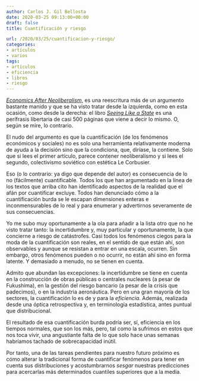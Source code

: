 ```yaml
---
author: Carlos J. Gil Bellosta
date: 2020-03-25 09:13:00+00:00
draft: false
title: Cuantificación y riesgo

url: /2020/03/25/cuantificacion-y-riesgo/
categories:
- artículos
- varios
tags:
- artículos
- eficiencia
- libros
- riesgo
---
```





_[Economics After Neoliberalism](https://bostonreview.net/forum/suresh-naidu-dani-rodrik-gabriel-zucman-economics-after-neoliberalism)_, es una reescritura más de un argumento bastante manido y que se ha visto tratar desde la izquierda, como en esta ocasión, como desde la derecha: el libro _[Seeing Like a State](https://www.datanalytics.com/2018/12/10/libros-y-el-indice-de-compresibilidad/)_ es una perífrasis libertaria de casi 500 páginas que viene a decir lo mismo. O, según se mire, lo contrario.







El nudo del argumento es que la cuantificación (de los fenómenos económicos y sociales) no es solo una herramienta relativamente moderna de ayuda a la decisión sino que la condiciona, que, diríase, la contiene. Solo que si lees el primer artículo, parece contener neoliberalismo y si lees el segundo, colectivismo soviético con estética Le Corbusier.







Eso (o lo contrario: ya digo que depende del autor) es consecuencia de lo no (fácilmente) cuantificable. Todos los que han argumentado en la línea de los textos que arriba cito han identificado aspectos de la realidad que el afán por cuantificar excluye. Todos han denunciado cómo a la cuantificación burda se le escapan dimensiones enteras e inconmensurables de lo real y para enumerar y advertirnos severamente de sus consecuencias.







Yo me subo muy oportunamente a la ola para añadir a la lista otro que no he visto tratar tanto: la incertidumbre y, muy particular y oportunamente, la que concierne a riesgo de catástrofes. Casi todos los fenómenos ciegos para la moda de la cuantificación son reales, en el sentido de que están ahí, son observables y aunque se resistan a entrar en una escala, ocurren. Sin embargo, otros fenómenos pueden o no ocurrir, no están ahí sino en forma latente. Y demasiado a menudo, no se tienen en cuenta.







Admito que abundan las excepciones: la incertidumbre se tiene en cuenta en la construcción de obras públicas o centrales nucleares (a pesar de Fukushima), en la gestión del riesgo bancario (a pesar de la crisis que padecimos), o en la industria aeronáutica. Pero en una gran mayoría de los sectores, la cuantificación lo es de y para la _eficiencia_. Además, realizada  desde una óptica retrospectiva y, en terminología estadística, antes puntual que distribucional.







El resultado de esa cuantificación burda podría ser, sí, eficiencia en los tiempos normales, que son los más, pero, tal como la sufrimos en estos que nos toca vivir, una angustiante falta de lo que solo hace unas semanas habríamos tachado de sobrecapacidad inútil.







Por tanto, una de las tareas pendientes para nuestro futuro próximo es cómo alterar la tradicional forma de cuantificar fenómenos para tener en cuenta sus distribuciones y acostumbrarnos _sesgar_ nuestras predicciones para acercarlas más determinados cuantiles superiores que a la media.









